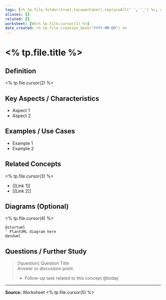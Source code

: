 ```yaml
---
tags: [<% tp.file.folder(true).toLowerCase().replaceAll(' ', '_') %>, concept]
aliases: []
related: []
worksheet: [WS<% tp.file.cursor(1) %>]
date_created: <% tp.file.creation_date("YYYY-MM-DD") %>
---
```

# <% tp.file.title %>

## Definition

<% tp.file.cursor(2) %>

## Key Aspects / Characteristics

- Aspect 1
- Aspect 2

## Examples / Use Cases

- Example 1
- Example 2

## Related Concepts
<% tp.file.cursor(3) %>
- [[Link 1]]
- [[Link 2]]

## Diagrams (Optional)
<% tp.file.cursor(4) %>

```puml
@startuml
' PlantUML diagram here
@enduml
```

## Questions / Further Study

> [!question] Question Title  
> Answer or discussion point.
> 
> - Follow-up task related to this concept @today
>     

---

**Source:** Worksheet <% tp.file.cursor(5) %>